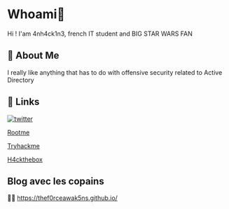 
# Whoami🥷

Hi ! I'am 4nh4ck1n3, french IT student and BIG STAR WARS FAN 


## 🚀 About Me
I really like anything that has to do with offensive security related to Active Directory

## 🔗 Links
[![twitter](https://img.shields.io/badge/twitter-1DA1F2?style=for-the-badge&logo=twitter&logoColor=white)](https://twitter.com/LeandreOnizuka)

[Rootme](https://www.root-me.org/4nh4ck1n3)

[Tryhackme](https://tryhackme.com/p/leandreonizuka84) 

[H4ckthebox](https://app.hackthebox.com/users/1328334)

## Blog avec les copains 
👩‍💻 https://thef0rceawak5ns.github.io/
